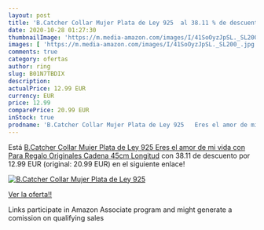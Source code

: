```yaml
---
layout: post
title: 'B.Catcher Collar Mujer Plata de Ley 925  al 38.11 % de descuento'
date: 2020-10-28 01:27:30
thumbnailImage: 'https://m.media-amazon.com/images/I/41SoOyzJpSL._SL200_.jpg'
images: [ 'https://m.media-amazon.com/images/I/41SoOyzJpSL._SL200_.jpg' ]
comments: true
category: ofertas
author: ring
slug: B01N7TBDIX
description:
actualPrice: 12.99 EUR
currency: EUR
price: 12.99
comparePrice: 20.99 EUR
inStock: true
prodname: 'B.Catcher Collar Mujer Plata de Ley 925   Eres el amor de mi vida   con Para Regalo Originales Cadena 45cm Longitud'
---
```


Está [B.Catcher Collar Mujer Plata de Ley 925   Eres el amor de mi vida   con Para Regalo Originales Cadena 45cm Longitud](https://www.amazon.es/dp/B01N7TBDIX/?tag=tolees-21) con 38.11 de descuento por 12.99 EUR (original: 20.99 EUR) en el siguiente enlace!

[![B.Catcher Collar Mujer Plata de Ley 925 ](https://m.media-amazon.com/images/I/41SoOyzJpSL._SL200_.jpg)](https://www.amazon.es/dp/B01N7TBDIX/?tag=tolees-21)

[Ver la oferta!!](https://www.amazon.es/dp/B01N7TBDIX/?tag=tolees-21)

Links participate in Amazon Associate program and might generate a comission on qualifying sales


